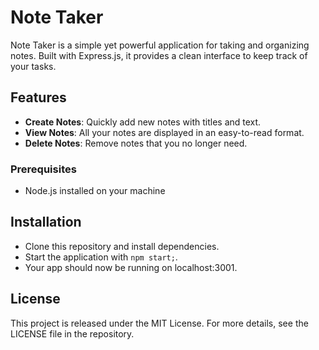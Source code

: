 # Note Taker

Note Taker is a simple yet powerful application for taking and organizing notes. Built with Express.js, it provides a clean interface to keep track of your tasks.

## Features

- **Create Notes**: Quickly add new notes with titles and text.
- **View Notes**: All your notes are displayed in an easy-to-read format.
- **Delete Notes**: Remove notes that you no longer need.

### Prerequisites

- Node.js installed on your machine

## Installation

- Clone this repository and install dependencies.
- Start the application with `npm start;`.
- Your app should now be running on localhost:3001.


## License

This project is released under the MIT License. For more details, see the LICENSE file in the repository.
